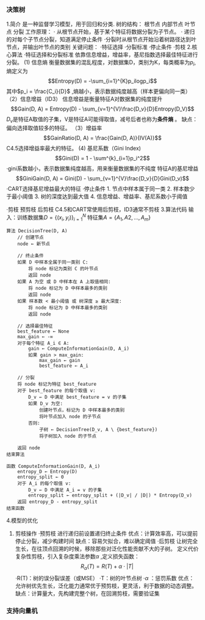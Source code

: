 ### 决策树
1.简介
	是一种监督学习模型，用于回归和分类.
	树的结构：
		根节点
		内部节点
		叶节点
		分裂
	工作原理：
		·	从根节点开始，基于某个特征将数据分裂为子节点。
		· 递归的对每个子节点分裂，知道满足停止条件
		·分裂时从根节点开始沿着树路径达到叶节点，并输出叶节点的类别
	关键问题：
		·特征选择
		·分裂标准
		·停止条件
		·剪枝
2.核心算法
·特征选择和分裂标准
	依靠信息增益，增益率，基尼指数选择最佳特征进行分裂。
	(1) 信息熵
		衡量数据集的混乱程度，对数据集D，类别为K，每类概率为$p_i$, 熵定义为
		$$Entropy(D) = -\sum_{i=1}^{K}p_ilogp_i$$
		其中$p_i = \frac{C_i}{D}$ ,熵越小，表示数据纯度越高（样本更偏向同一类）
	（2）信息增益（ID3）
		信息增益是衡量特征A对数据集的纯度提升
		$$Gain(D, A) = Entropy(D) - \sum_{v=1}^{V}\frac{D_v}{D}Entropy(D_V)$$
		$D_v$是特征A取值的子集，V是特征A可能得取值，减号后者也称为**条件熵** 。
		缺点：偏向选择取值较多的特征。
	（3）增益率
	$$GainRatio(D, A) = \frac{Gain(D, A)}{IV(A)}$$
	    C4.5选择增益率最大的特征。
	   (4) 基尼系数（Gini Index)
	   $$Gini(D) = 1 - \sum^{k}_{i=1}p_i^2$$
	   ·gini系数越小，表示数据集纯度越高，用来衡量数据集的不纯度
	   特征A的基尼增益
	   $$GiniGain(D, A) = Gini(D) - \sum_{v=1}^{V}\frac{D_v}{D}Gini(D_v)$$
	   ·CART选择基尼增益最大的特征
·停止条件
	   1. 节点中样本属于同一类
	   2. 样本数少于最小阈值
	   3. 树的深度达到最大值
	   4. 信息增益、增益率、基尼系数小于阈值

·剪枝
	预剪枝
	后剪枝
	C4.5和CART常使用后剪枝，ID3通常不剪枝
3.算法代码
输入：训练数据集$D=\{(x_i,y_i)\}^{N}_{i=1}$        特征集$A = \{A_1, A2, ..., A_m\}$

```text
算法 DecisionTree(D, A)
    // 创建节点
    node ← 新节点

    // 终止条件
    如果 D 中样本全属于同一类别 C:
        将 node 标记为类别 C 的叶节点
        返回 node
    如果 A 为空 或 D 中样本在 A 上取值相同:
        将 node 标记为 D 中样本最多的类别
        返回 node
    如果 样本数 < 最小阈值 或 树深度 ≥ 最大深度:
        将 node 标记为 D 中样本最多的类别
        返回 node

    // 选择最佳特征
    best_feature ← None
    max_gain ← -∞
    对于每个特征 A_i ∈ A:
        gain ← ComputeInformationGain(D, A_i)
        如果 gain > max_gain:
            max_gain ← gain
            best_feature ← A_i

    // 分裂
    将 node 标记为特征 best_feature
    对于 best_feature 的每个取值 v:
        D_v ← D 中满足 best_feature = v 的子集
        如果 D_v 为空:
            创建叶节点，标记为 D 中样本最多的类别
            将叶节点加入 node 的子节点
        否则:
            子树 ← DecisionTree(D_v, A \ {best_feature})
            将子树加入 node 的子节点

    返回 node
结束算法

函数 ComputeInformationGain(D, A_i)
    entropy_D ← Entropy(D)
    entropy_split ← 0
    对于 A_i 的每个取值 v:
        D_v ← D 中满足 A_i = v 的子集
        entropy_split ← entropy_split + (|D_v| / |D|) * Entropy(D_v)
    返回 entropy_D - entropy_split
结束函数
```
4.模型的优化
1.  剪枝操作
	·预剪枝
		进行递归前设置递归终止条件
		优点：计算效率高，可以提前停止分裂，减少构建时间
		缺点：容易欠拟合，难以确定阈值
	·后剪枝
		让树完全生长，在往顶点回溯的时候，移除那些对泛化性能贡献不大的子树。
		定义代价复杂性剪枝，引入复杂度乘法参数$\alpha$ ,定义损失函数：$$R_\alpha(T) = R(T) + \alpha\cdot|T|$$
		   ·R(T)：树的误分裂误差（或MSE）
		   ·T：树的叶节点树
		   ·$\alpha$ ：惩罚系数
		优点：允许树优先生长，泛化能力通常优于预剪枝，更灵活，利于数据的动态调整。
			缺点：计算量大，先构建完整个树，在回溯剪枝，需要验证集
### 支持向量机

